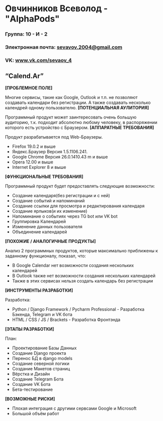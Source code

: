 # Овчинников Всеволод - "AlphaPods"

### Группа: 10 - И - 2
### Электронная почта: sevavov.2004@gmail.com
### VK: www.vk.com/sevaov_4



## “Calend.Ar”

**[ПРОБЛЕМНОЕ ПОЛЕ]**

Многие сервисы, такие как Google, Outlook и т.п. не позволяют создавать календари без регистрации.
А также создавать несколько календрей одному пользователю.
**[ПОТЕНЦИАЛЬНАЯ АУЛИТОРИЯ]**

Программный продукт может заинтересовать очень большую аудиторию, т.к. подходит абсолютно любому человеку, в распоряжении которого есть устройство с Браузером.
**[АППАРАТНЫЕ ТРЕБОВАНИЯ]**

Продукт разрабатывается под Web-Браузеры.
* Firefox 19.0.2 и выше
* Яндекс.Браузер Версия 1.5.1106.241.
* Google Chrome Версия 26.0.1410.43 m и выше
* Opera 12.00 и выше
* Internet Explorer 8 и выше

**[ФУНКЦИОНАЛЬНЫЕ ТРЕБОВАНИЯ]**

Программный продукт будет предоставлять следующие возможности:
* Создание календаря(без регистрации и с ней)
* Создание событий и напоминаний
* Создание ссылки для просмотра и редактирования календаря
* Создание ярлыков(и их изменение)
* Напоминание о событиях через TG bot или VK bot
* Группировка Календарей
* Изменение данных пользователя
* Объединение календарей


**[ПОХОЖИЕ / АНАЛОГИЧНЫЕ ПРОДУКТЫ]**

Анализ 2 программных продуктов, которые максимально приближены к заданному функционалу, показал, что:

* В Google Calendar нет возможности создания нескольких календарей
* В Outlook также нет возможности создания нескольких календарей
* Также в этих сервисах нельзя создать календарь без регистрации

**[ИНСТРУМЕНТЫ РАЗРАБОТКИ]**

Разработка:
*	Python / Django Framework / Pycharm Professional - Разработка Бэкенда, Telegram и VK бота
* HTML / CSS / JS / Brackets - Разработка Фронтэнда

**[ЭТАПЫ РАЗРАБОТКИ]**

План:
* Проектирование Базы Данных
* Создание Django проекта
* Перенос БД в django models
* Создание северной логики
* Создание Макетов страниц
* Вёрстка и Дизайн
* Создание Telegram Бота
* Создание VK Бота
* Бета-тестирование

**[ВОЗМОЖНЫЕ РИСКИ]**

* Плохая интеграция с другими сервсами Google и Microsoft
* Большой объём работ
